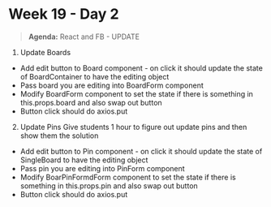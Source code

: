 # Week 19 - Day 2

> **Agenda:** React and FB - UPDATE

1.  Update Boards
* Add edit button to Board component - on click it should update the state of BoardContainer to have the editing object
* Pass board you are editing into BoardForm component
* Modify BoardForm component to set the state if there is something in this.props.board and also swap out button
* Button click should do axios.put

2.  Update Pins
Give students 1 hour to figure out update pins and then show them the solution
* Add edit button to Pin component - on click it should update the state of SingleBoard to have the editing object
* Pass pin you are editing into PinForm component
* Modify BoarPinFormdForm component to set the state if there is something in this.props.pin and also swap out button
* Button click should do axios.put